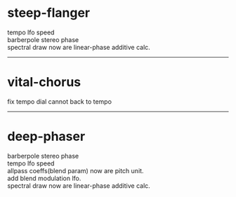 # steep-flanger
tempo lfo speed  
barberpole stereo phase  
spectral draw now are linear-phase additive calc.  

--- 
# vital-chorus
fix tempo dial cannot back to tempo

---
# deep-phaser
barberpole stereo phase  
tempo lfo speed  
allpass coeffs(blend param) now are pitch unit.  
add blend modulation lfo.  
spectral draw now are linear-phase additive calc.  
